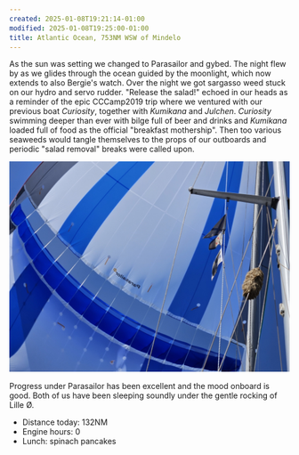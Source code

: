 ```yaml
---
created: 2025-01-08T19:21:14-01:00
modified: 2025-01-08T19:25:00-01:00
title: Atlantic Ocean, 753NM WSW of Mindelo
---
```


As the sun was setting we changed to Parasailor and gybed. The night flew by as we glides through the ocean guided by the moonlight, which now extends to also Bergie's watch. Over the night we got sargasso weed stuck on our hydro and servo rudder. "Release the salad!" echoed in our heads as a reminder of the epic CCCamp2019 trip where we ventured with our previous boat _Curiosity_, together with _Kumikana_ and _Julchen_. _Curiosity_ swimming deeper than ever with bilge full of beer and drinks and _Kumikana_ loaded full of food as the official "breakfast mothership". Then too various seaweeds would tangle themselves to the props of our outboards and periodic "salad removal" breaks were called upon.

![Image](../2025/f8a664c5b4d95fc71b818a3bb5101861.jpg) 

Progress under Parasailor has been excellent and the mood onboard is good. Both of us have been sleeping soundly under the gentle rocking of Lille Ø.

* Distance today: 132NM
* Engine hours: 0
* Lunch: spinach pancakes
